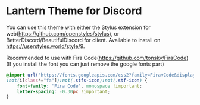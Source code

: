 # Lantern Theme for Discord 

You can use this theme with either the Stylus extension for web(https://github.com/openstyles/stylus), or BetterDiscord/BeautifulDiscord for client. Available to install on https://userstyles.world/style/9.

Recommended to use with Fira Code(https://github.com/tonsky/FiraCode) (If you install the font you can just remove the google fonts part)
```css
@import url('https://fonts.googleapis.com/css2?family=Fira+Code&display=swap');
:not(i[class*="fa"]):not(.stfs-icon):not(.stf-icon) {
    font-family: 'Fira Code', monospace !important;
    letter-spacing: -0.30px !important;
}
```
